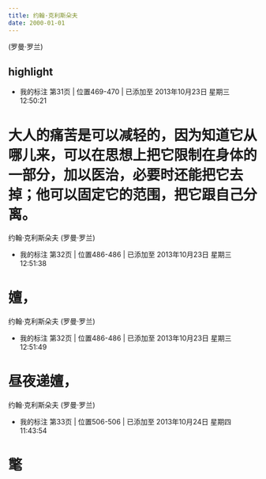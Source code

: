 ```yaml
---
title: 约翰·克利斯朵夫
date: 2000-01-01 
---
```


(罗曼·罗兰)


## highlight
- 我的标注 第31页 | 位置469-470 | 已添加至 2013年10月23日 星期三 12:50:21

大人的痛苦是可以减轻的，因为知道它从哪儿来，可以在思想上把它限制在身体的一部分，加以医治，必要时还能把它去掉；他可以固定它的范围，把它跟自己分离。
==========
约翰·克利斯朵夫 (罗曼·罗兰)
- 我的标注 第32页 | 位置486-486 | 已添加至 2013年10月23日 星期三 12:51:38

嬗，
==========
约翰·克利斯朵夫 (罗曼·罗兰)
- 我的标注 第32页 | 位置486-486 | 已添加至 2013年10月23日 星期三 12:51:49

昼夜递嬗，
==========
约翰·克利斯朵夫 (罗曼·罗兰)
- 我的标注 第33页 | 位置506-506 | 已添加至 2013年10月24日 星期四 11:43:54

氅
==========